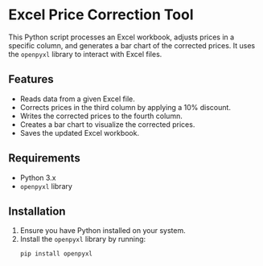 # Excel Price Correction Tool

This Python script processes an Excel workbook, adjusts prices in a specific column, and generates a bar chart of the corrected prices. It uses the `openpyxl` library to interact with Excel files.

## Features

- Reads data from a given Excel file.
- Corrects prices in the third column by applying a 10% discount.
- Writes the corrected prices to the fourth column.
- Creates a bar chart to visualize the corrected prices.
- Saves the updated Excel workbook.

## Requirements

- Python 3.x
- `openpyxl` library

## Installation

1. Ensure you have Python installed on your system.
2. Install the `openpyxl` library by running:
   ```bash
   pip install openpyxl
